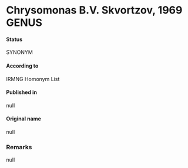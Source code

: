 Chrysomonas B.V. Skvortzov, 1969 GENUS
=======

#### Status
SYNONYM

#### According to
IRMNG Homonym List

#### Published in
null

#### Original name
null

### Remarks
null